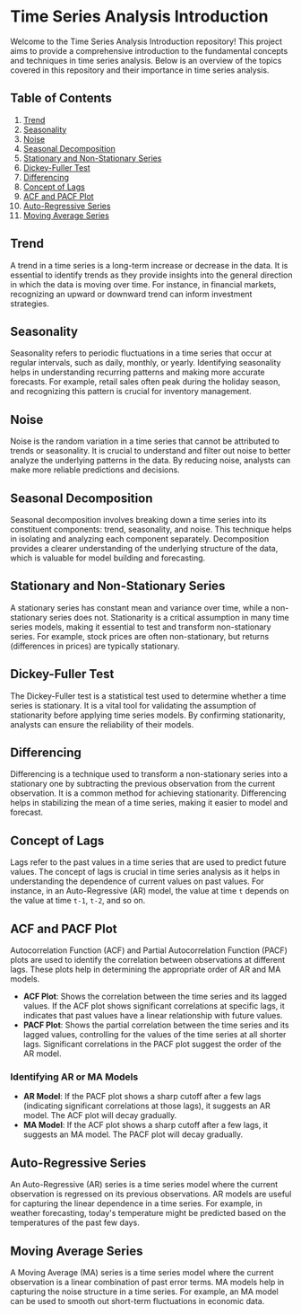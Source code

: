 
# Time Series Analysis Introduction

Welcome to the Time Series Analysis Introduction repository! This project aims to provide a comprehensive introduction to the fundamental concepts and techniques in time series analysis. Below is an overview of the topics covered in this repository and their importance in time series analysis.

## Table of Contents
1. [Trend](#trend)
2. [Seasonality](#seasonality)
3. [Noise](#noise)
4. [Seasonal Decomposition](#seasonal-decomposition)
5. [Stationary and Non-Stationary Series](#stationary-and-non-stationary-series)
6. [Dickey-Fuller Test](#dickey-fuller-test)
7. [Differencing](#differencing)
8. [Concept of Lags](#concept-of-lags)
9. [ACF and PACF Plot](#acf-and-pacf-plot)
10. [Auto-Regressive Series](#auto-regressive-series)
11. [Moving Average Series](#moving-average-series)

## Trend
A trend in a time series is a long-term increase or decrease in the data. It is essential to identify trends as they provide insights into the general direction in which the data is moving over time. For instance, in financial markets, recognizing an upward or downward trend can inform investment strategies.

## Seasonality
Seasonality refers to periodic fluctuations in a time series that occur at regular intervals, such as daily, monthly, or yearly. Identifying seasonality helps in understanding recurring patterns and making more accurate forecasts. For example, retail sales often peak during the holiday season, and recognizing this pattern is crucial for inventory management.

## Noise
Noise is the random variation in a time series that cannot be attributed to trends or seasonality. It is crucial to understand and filter out noise to better analyze the underlying patterns in the data. By reducing noise, analysts can make more reliable predictions and decisions.

## Seasonal Decomposition
Seasonal decomposition involves breaking down a time series into its constituent components: trend, seasonality, and noise. This technique helps in isolating and analyzing each component separately. Decomposition provides a clearer understanding of the underlying structure of the data, which is valuable for model building and forecasting.

## Stationary and Non-Stationary Series
A stationary series has constant mean and variance over time, while a non-stationary series does not. Stationarity is a critical assumption in many time series models, making it essential to test and transform non-stationary series. For example, stock prices are often non-stationary, but returns (differences in prices) are typically stationary.

## Dickey-Fuller Test
The Dickey-Fuller test is a statistical test used to determine whether a time series is stationary. It is a vital tool for validating the assumption of stationarity before applying time series models. By confirming stationarity, analysts can ensure the reliability of their models.

## Differencing
Differencing is a technique used to transform a non-stationary series into a stationary one by subtracting the previous observation from the current observation. It is a common method for achieving stationarity. Differencing helps in stabilizing the mean of a time series, making it easier to model and forecast.

## Concept of Lags
Lags refer to the past values in a time series that are used to predict future values. The concept of lags is crucial in time series analysis as it helps in understanding the dependence of current values on past values. For instance, in an Auto-Regressive (AR) model, the value at time `t` depends on the value at time `t-1`, `t-2`, and so on.

## ACF and PACF Plot
Autocorrelation Function (ACF) and Partial Autocorrelation Function (PACF) plots are used to identify the correlation between observations at different lags. These plots help in determining the appropriate order of AR and MA models.

- **ACF Plot**: Shows the correlation between the time series and its lagged values. If the ACF plot shows significant correlations at specific lags, it indicates that past values have a linear relationship with future values.
- **PACF Plot**: Shows the partial correlation between the time series and its lagged values, controlling for the values of the time series at all shorter lags. Significant correlations in the PACF plot suggest the order of the AR model.

### Identifying AR or MA Models
- **AR Model**: If the PACF plot shows a sharp cutoff after a few lags (indicating significant correlations at those lags), it suggests an AR model. The ACF plot will decay gradually.
- **MA Model**: If the ACF plot shows a sharp cutoff after a few lags, it suggests an MA model. The PACF plot will decay gradually.

## Auto-Regressive Series
An Auto-Regressive (AR) series is a time series model where the current observation is regressed on its previous observations. AR models are useful for capturing the linear dependence in a time series. For example, in weather forecasting, today's temperature might be predicted based on the temperatures of the past few days.

## Moving Average Series
A Moving Average (MA) series is a time series model where the current observation is a linear combination of past error terms. MA models help in capturing the noise structure in a time series. For example, an MA model can be used to smooth out short-term fluctuations in economic data.


